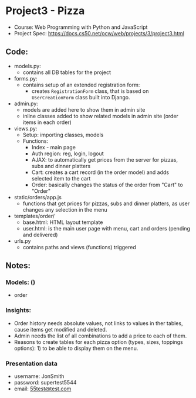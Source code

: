 # Project3 - Pizza

- Course: Web Programming with Python and JavaScript
- Project Spec: https://docs.cs50.net/ocw/web/projects/3/project3.html

## Code:

- models.py: 
    - contains all DB tables for the project
- forms.py:
    - contains setup of an extended registration form: 
        - creates `RegistrationForm` class, that is based on `UserCreationForm` class built into Django.
- admin.py:
    - models are added here to show them in admin site
    - inline classes added to show related models in admin site (order items in each order)
- views.py:
    - Setup: importing classes, models
    - Functions:
        - Index - main page
        - Auth region: reg, login, logout
        - AJAX: to automatically get prices from the server for pizzas, subs and dinner platters
        - Cart: creates a cart record (in the order model) and adds selected item to the cart
        - Order: basically changes the status of the order from "Cart" to "Order" 
- static/orders/app.js
    - functions that get prices for pizzas, subs and dinner platters, as user changes any selection in the menu
- templates/order/
    - base.html: HTML layout template
    - user.html: is the main user page with menu, cart and orders (pending and delivered)
- urls.py
    - contains paths and views (functions) triggered

## Notes:

### Models: ()
- order

### Insights:
- Order history needs absolute values, not links to values in ther tables, cause items get modified and deleted.
- Admin needs the list of all combinations to add a price to each of them.
- Reasons to create tables for each pizza option (types, sizes, toppings options): 1) to be able to display them on the menu. 

### Presentation data
- username: JonSmith
- password: supertest5544
- email: 55test@test.com